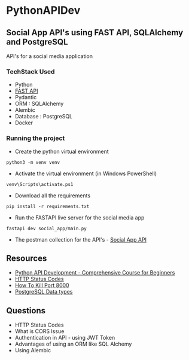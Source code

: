 # PythonAPIDev

## Social App API's using FAST API, SQLAlchemy and PostgreSQL
API's for a social media application

### TechStack Used 
- Python 
- [FAST API](https://fastapi.tiangolo.com/tutorial/)
- Pydantic
- ORM : SQLAlchemy
- Alembic
- Database : PostgreSQL
- Docker

### Running the project 

- Create the python virtual environment 
```
python3 -m venv venv 
```

- Activate the virtual environment (in Windows PowerShell)
```
venv\Scripts\activate.ps1
```

- Download all the requirements
```
pip install -r requirements.txt
```

- Run the FASTAPI live server for the social media app
```
fastapi dev social_app/main.py
```

- The postman collection for the API's - [Social App API](./social_app/Social%20App%20-%20FAST%20API.postman_collection.json)


## Resources 

- [Python API Development - Comprehensive Course for Beginners](https://www.youtube.com/watch?v=0sOvCWFmrtA)
- [HTTP Status Codes](https://developer.mozilla.org/en-US/docs/Web/HTTP/Reference/Status)
- [How To Kill Port 8000](https://canonigod.medium.com/how-to-kill-port-8000-c251b0e7017d)
- [PostgreSQL Data types](https://www.postgresql.org/docs/current/datatype.html)

## Questions 
- HTTP Status Codes 
- What is CORS Issue
- Authentication in API - using JWT Token
- Advantages of using an ORM like SQL Alchemy 
- Using Alembic